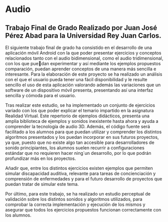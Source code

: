 # Audio
## Trabajo Final de Grado Realizado por Juan José Pérez Abad para la Universidad Rey Juan Carlos.
 
El siguiente trabajo final de grado ha consistido en el desarrollo de una aplicación móvil Android con la que poder presentar ejercicios y conceptos relacionados tanto con el audio bidimensional, como el audio tridimensional, con los que puedan experimentar y así mediante los ejemplos propuestos comparación, puedan aprender conceptos de una manera más sencilla e interesante.
Para la elaboración de este proyecto se ha realizado un análisis con el que el usuario pueda tener una fácil disponibilidad y le resulte sencillo el uso de esta aplicación valorando además las variaciones que un
 software de un dispositivo móvil presenta, presentando así una interfaz sencilla y cómoda para el usuario.
 
Tras realizar este estudio, se ha implementado un conjunto de ejercicios variado con los que poder explicar el temario impartido en la asignatura Realidad Virtual. Este repertorio de ejemplos didácticos, presenta una amplia biblioteca de ejemplos y sonidos inexistente hasta ahora y ayuda a comprender la tecnología de audio 3D. Además, el código fuente será facilitado a los alumnos para que puedan utilizar y comprender los distintos algoritmos presentados y los puedan incorporar en sus futuros proyectos, ya que, puesto que no existe algo tan accesible para desarrolladores de sonido principiantes, los alumnos suelen recurrir a configuraciones estándar que no requieren hacer ning´un desarrollo, por lo que podrán profundizar más en los proyectos.

Añadir que, entre los distintos ejercicios existen ejemplos que permiten simular discapacidad auditiva, relevante para tareas de concienciación y comprensión de enfermedades y para el futuro desarrollo de proyectos que puedan tratar de simular este tema.

Por último, para este trabajo, se ha realizado un estudio perceptual de validación sobre los distintos sonidos y algoritmos utilizados, para comprobar la correcta implementación y ejecución de los mismos y asegurar que todos los ejercicios propuestos funcionan correctamente con los alumnos.
